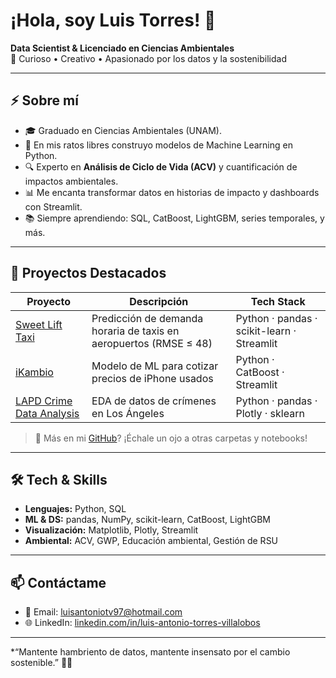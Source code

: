 # ¡Hola, soy Luis Torres! 👋

**Data Scientist & Licenciado en Ciencias Ambientales**  
🌱 Curioso • Creativo • Apasionado por los datos y la sostenibilidad

---

## ⚡️ Sobre mí
- 🎓 Graduado en Ciencias Ambientales (UNAM).
- 🤖 En mis ratos libres construyo modelos de Machine Learning en Python.
- 🔍 Experto en **Análisis de Ciclo de Vida (ACV)** y cuantificación de impactos ambientales.
- 📊 Me encanta transformar datos en historias de impacto y dashboards con Streamlit.
- 📚 Siempre aprendiendo: SQL, CatBoost, LightGBM, series temporales, y más.

---

## 🚀 Proyectos Destacados
| Proyecto                                | Descripción                                                                    | Tech Stack                   |
|-----------------------------------------|--------------------------------------------------------------------------------|------------------------------|
| [Sweet Lift Taxi](https://github.com/LuisT0/sweet-lift-taxi)    | Predicción de demanda horaria de taxis en aeropuertos (RMSE ≤ 48)             | Python · pandas · scikit-learn · Streamlit |
| [iKambio](https://github.com/LuisT0/iKambio)                  | Modelo de ML para cotizar precios de iPhone usados                             | Python · CatBoost · Streamlit            |
| [LAPD Crime Data Analysis](https://github.com/LuisT0/LAPD_data_crime_analysis) | EDA de datos de crímenes en Los Ángeles                           | Python · pandas · Plotly · sklearn       |

> 🔗 Más en mi [GitHub](https://github.com/LuisT0)? ¡Échale un ojo a otras carpetas y notebooks!

---

## 🛠️ Tech & Skills
- **Lenguajes:** Python, SQL  
- **ML & DS:** pandas, NumPy, scikit-learn, CatBoost, LightGBM  
- **Visualización:** Matplotlib, Plotly, Streamlit  
- **Ambiental:** ACV, GWP, Educación ambiental, Gestión de RSU  

---

## 📫 Contáctame
- 📩 Email: luisantoniotv97@hotmail.com  
- 🌐 LinkedIn: [linkedin.com/in/luis-antonio-torres-villalobos](https://www.linkedin.com/in/luis-antonio-torres-villalobos/)  
---

*“Mantente hambriento de datos, mantente insensato por el cambio sostenible.” 🍃✨
